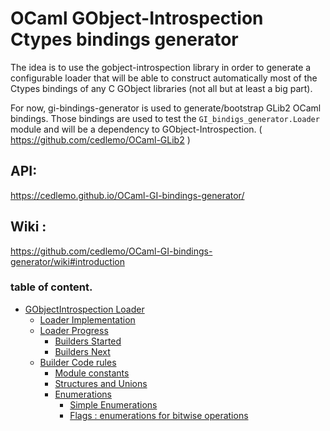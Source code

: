 # OCaml GObject-Introspection Ctypes bindings generator

The idea is to use the gobject-introspection library in order to generate a
configurable loader that will be able to construct automatically most of the
Ctypes bindings of any C GObject libraries (not all but at least a big part).

For now, gi-bindings-generator is used to generate/bootstrap GLib2 OCaml bindings.
Those bindings are used to test the `GI_bindigs_generator.Loader` module and will
be a dependency to GObject-Introspection. ( https://github.com/cedlemo/OCaml-GLib2 )

## API:

https://cedlemo.github.io/OCaml-GI-bindings-generator/

## Wiki :

https://github.com/cedlemo/OCaml-GI-bindings-generator/wiki#introduction

###  table of content.

- [GObjectIntrospection Loader](https://github.com/cedlemo/OCaml-GI-bindings-generator/wiki/GI-bindings-generator-Loader)
  - [Loader Implementation](https://github.com/cedlemo/OCaml-GI-bindings-generator/wiki/GI-bindings-generator-Loader#loader-implementation)
  - [Loader Progress](https://github.com/cedlemo/OCaml-GI-bindings-generator/wiki/GI-bindings-generator-Loader#loader-progress)
    - [Builders Started](https://github.com/cedlemo/OCaml-GI-bindings-generator/wiki/GI-bindings-generator-Loader#builders-started)
    - [Builders Next](https://github.com/cedlemo/OCaml-GI-bindings-generator/wiki/GI-bindings-generator-Loader#builders-next)
  - [Builder Code rules](https://github.com/cedlemo/OCaml-GI-bindings-generator/wiki/GObjectIntrospection-Loader#builder-code-rules)
    - [Module constants](https://github.com/cedlemo/OCaml-GI-bindings-generator/wiki/GI-bindings-generator-Loader#module-constants)
    - [Structures and Unions](https://github.com/cedlemo/OCaml-GI-bindings-generator/wiki/GI-bindings-generator-Loader#structures-and-unions)
    - [Enumerations](https://github.com/cedlemo/OCaml-GI-bindings-generator/wiki/GI-bindings-generator-Loader#enumerations)
      - [Simple Enumerations](https://github.com/cedlemo/OCaml-GI-bindings-generator/wiki/GI-bindings-generator-Loader#simple-enumerations)
      - [Flags : enumerations for bitwise operations](https://github.com/cedlemo/OCaml-GI-bindings-generator/wiki/GI-bindings-generator-Loader#flags--enumerations-for-bitwise-operations)

